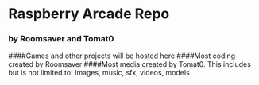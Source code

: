 # Raspberry Arcade Repo
### by Roomsaver and Tomat0
####Games and other projects will be hosted here
####Most coding created by Roomsaver
####Most media created by Tomat0. This includes but is not limited to: Images, music, sfx, videos, models
